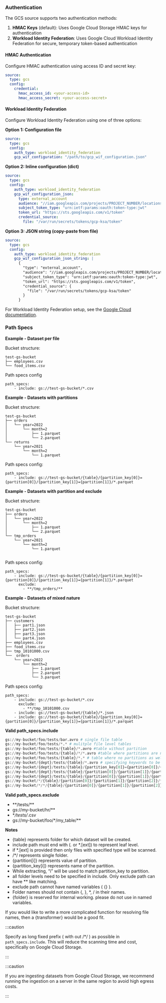 ### Authentication

The GCS source supports two authentication methods:

1. **HMAC Keys** (default): Uses Google Cloud Storage HMAC keys for authentication
2. **Workload Identity Federation**: Uses Google Cloud Workload Identity Federation for secure, temporary token-based authentication

#### HMAC Authentication

Configure HMAC authentication using access ID and secret key:

```yaml
source:
  type: gcs
  config:
    credential:
      hmac_access_id: <your-access-id>
      hmac_access_secret: <your-access-secret>
```

#### Workload Identity Federation

Configure Workload Identity Federation using one of three options:

**Option 1: Configuration file**
```yaml
source:
  type: gcs
  config:
    auth_type: workload_identity_federation
    gcp_wif_configuration: "/path/to/gcp_wif_configuration.json"
```

**Option 2: Inline configuration (dict)**
```yaml
source:
  type: gcs
  config:
    auth_type: workload_identity_federation
    gcp_wif_configuration_json:
      type: external_account
      audience: "//iam.googleapis.com/projects/PROJECT_NUMBER/locations/global/workloadIdentityPools/POOL_ID/providers/PROVIDER_ID"
      subject_token_type: "urn:ietf:params:oauth:token-type:jwt"
      token_url: "https://sts.googleapis.com/v1/token"
      credential_source:
        file: "/var/run/secrets/tokens/gcp-ksa/token"
```

**Option 3: JSON string (copy-paste from file)**
```yaml
source:
  type: gcs
  config:
    auth_type: workload_identity_federation
    gcp_wif_configuration_json_string: |
      {
        "type": "external_account",
        "audience": "//iam.googleapis.com/projects/PROJECT_NUMBER/locations/global/workloadIdentityPools/POOL_ID/providers/PROVIDER_ID",
        "subject_token_type": "urn:ietf:params:oauth:token-type:jwt",
        "token_url": "https://sts.googleapis.com/v1/token",
        "credential_source": {
          "file": "/var/run/secrets/tokens/gcp-ksa/token"
        }
      }
```

For Workload Identity Federation setup, see the [Google Cloud documentation](https://cloud.google.com/iam/docs/workload-identity-federation).

### Path Specs

**Example - Dataset per file**

Bucket structure:

```
test-gs-bucket
├── employees.csv
└── food_items.csv
```

Path specs config

```
path_specs:
    - include: gs://test-gs-bucket/*.csv

```

**Example - Datasets with partitions**

Bucket structure:

```
test-gs-bucket
├── orders
│   └── year=2022
│       └── month=2
│           ├── 1.parquet
│           └── 2.parquet
└── returns
    └── year=2021
        └── month=2
            └── 1.parquet

```

Path specs config:

```
path_specs:
    - include: gs://test-gs-bucket/{table}/{partition_key[0]}={partition[0]}/{partition_key[1]}={partition[1]}/*.parquet
```

**Example - Datasets with partition and exclude**

Bucket structure:

```
test-gs-bucket
├── orders
│   └── year=2022
│       └── month=2
│           ├── 1.parquet
│           └── 2.parquet
└── tmp_orders
    └── year=2021
        └── month=2
            └── 1.parquet


```

Path specs config:

```
path_specs:
    - include: gs://test-gs-bucket/{table}/{partition_key[0]}={partition[0]}/{partition_key[1]}={partition[1]}/*.parquet
      exclude:
        - **/tmp_orders/**
```

**Example - Datasets of mixed nature**

Bucket structure:

```
test-gs-bucket
├── customers
│   ├── part1.json
│   ├── part2.json
│   ├── part3.json
│   └── part4.json
├── employees.csv
├── food_items.csv
├── tmp_10101000.csv
└──  orders
    └── year=2022
        └── month=2
            ├── 1.parquet
            ├── 2.parquet
            └── 3.parquet

```

Path specs config:

```
path_specs:
    - include: gs://test-gs-bucket/*.csv
      exclude:
        - **/tmp_10101000.csv
    - include: gs://test-gs-bucket/{table}/*.json
    - include: gs://test-gs-bucket/{table}/{partition_key[0]}={partition[0]}/{partition_key[1]}={partition[1]}/*.parquet
```

**Valid path_specs.include**

```python
gs://my-bucket/foo/tests/bar.avro # single file table
gs://my-bucket/foo/tests/*.* # mulitple file level tables
gs://my-bucket/foo/tests/{table}/*.avro #table without partition
gs://my-bucket/foo/tests/{table}/*/*.avro #table where partitions are not specified
gs://my-bucket/foo/tests/{table}/*.* # table where no partitions as well as data type specified
gs://my-bucket/{dept}/tests/{table}/*.avro # specifying keywords to be used in display name
gs://my-bucket/{dept}/tests/{table}/{partition_key[0]}={partition[0]}/{partition_key[1]}={partition[1]}/*.avro # specify partition key and value format
gs://my-bucket/{dept}/tests/{table}/{partition[0]}/{partition[1]}/{partition[2]}/*.avro # specify partition value only format
gs://my-bucket/{dept}/tests/{table}/{partition[0]}/{partition[1]}/{partition[2]}/*.* # for all extensions
gs://my-bucket/*/{table}/{partition[0]}/{partition[1]}/{partition[2]}/*.* # table is present at 2 levels down in bucket
gs://my-bucket/*/*/{table}/{partition[0]}/{partition[1]}/{partition[2]}/*.* # table is present at 3 levels down in bucket
```

**Valid path_specs.exclude**

- \*\*/tests/\*\*
- gs://my-bucket/hr/\*\*
- \*_/tests/_.csv
- gs://my-bucket/foo/\*/my_table/\*\*

**Notes**

- {table} represents folder for which dataset will be created.
- include path must end with (_._ or \*.[ext]) to represent leaf level.
- if \*.[ext] is provided then only files with specified type will be scanned.
- /\*/ represents single folder.
- {partition[i]} represents value of partition.
- {partition_key[i]} represents name of the partition.
- While extracting, “i” will be used to match partition_key to partition.
- all folder levels need to be specified in include. Only exclude path can have \*\* like matching.
- exclude path cannot have named variables ( {} ).
- Folder names should not contain {, }, \*, / in their names.
- {folder} is reserved for internal working. please do not use in named variables.

If you would like to write a more complicated function for resolving file names, then a {transformer} would be a good fit.

:::caution

Specify as long fixed prefix ( with out /\*/ ) as possible in `path_specs.include`. This will reduce the scanning time and cost, specifically on Google Cloud Storage.

:::

:::caution

If you are ingesting datasets from Google Cloud Storage, we recommend running the ingestion on a server in the same region to avoid high egress costs.

:::
